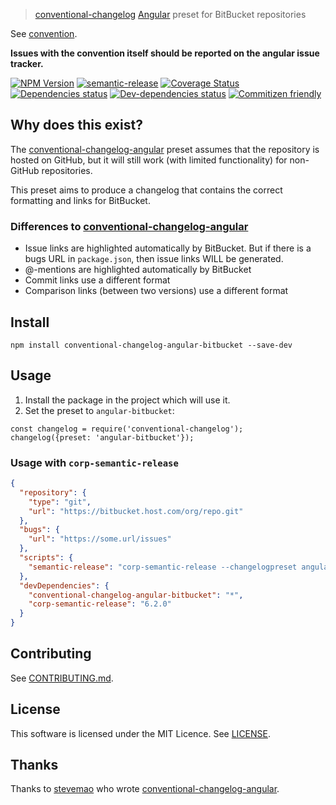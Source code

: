 > [conventional-changelog](https://github.com/ajoslin/conventional-changelog) [Angular](https://github.com/angular/angular) preset for BitBucket repositories

See [convention](convention.md).

**Issues with the convention itself should be reported on the angular issue tracker.**

<!--[RM_BADGES]-->
[![NPM Version](https://img.shields.io/npm/v/conventional-changelog-angular-bitbucket.svg?style=flat-square)](http://npm.im/conventional-changelog-angular-bitbucket)
[![semantic-release](https://img.shields.io/badge/%20%20%F0%9F%93%A6%F0%9F%9A%80-semantic--release-e10079.svg)](https://github.com/semantic-release/semantic-release)
[![Coverage Status](https://coveralls.io/repos/github/uglow/conventional-changelog-angular-bitbucket/badge.svg?branch=master)](https://coveralls.io/github/uglow/conventional-changelog-angular-bitbucket?branch=master)
[![Dependencies status](https://david-dm.org/uglow/conventional-changelog-angular-bitbucket/status.svg?theme=shields.io)](https://david-dm.org/uglow/conventional-changelog-angular-bitbucket#info=dependencies)
[![Dev-dependencies status](https://david-dm.org/uglow/conventional-changelog-angular-bitbucket/dev-status.svg?theme=shields.io)](https://david-dm.org/uglow/conventional-changelog-angular-bitbucket#info=devDependencies)
[![Commitizen friendly](https://img.shields.io/badge/commitizen-friendly-brightgreen.svg)](http://commitizen.github.io/cz-cli/)


<!--[]-->

## Why does this exist?

The [conventional-changelog-angular](https://github.com/conventional-changelog/conventional-changelog) preset
assumes that the repository is hosted on GitHub, but it will still work (with limited functionality) for non-GitHub repositories.

This preset aims to produce a changelog that contains the correct formatting and links for BitBucket.
 
### Differences to [conventional-changelog-angular](https://github.com/conventional-changelog/conventional-changelog)
- Issue links are highlighted automatically by BitBucket. But if there is a bugs URL in `package.json`, then issue links WILL be generated.
- @-mentions are highlighted automatically by BitBucket
- Commit links use a different format
- Comparison links (between two versions) use a different format

<!--[RM_INSTALL]-->
## Install

    npm install conventional-changelog-angular-bitbucket --save-dev


<!--[]-->

## Usage

1. Install the package in the project which will use it.
2. Set the preset to `angular-bitbucket`:

```
const changelog = require('conventional-changelog');
changelog({preset: 'angular-bitbucket'});
```

### Usage with `corp-semantic-release`

```json
{
  "repository": {
    "type": "git",
    "url": "https://bitbucket.host.com/org/repo.git"
  },
  "bugs": {
    "url": "https://some.url/issues"
  },
  "scripts": {
    "semantic-release": "corp-semantic-release --changelogpreset angular-bitbucket"
  },
  "devDependencies": {
    "conventional-changelog-angular-bitbucket": "*",
    "corp-semantic-release": "6.2.0"
  }
}

```

<!--[RM_CONTRIBUTING]-->
## Contributing

See [CONTRIBUTING.md](CONTRIBUTING.md).


<!--[]-->

<!--[RM_LICENSE]-->
## License

This software is licensed under the MIT Licence. See [LICENSE](LICENSE).

<!--[]-->

## Thanks

Thanks to [stevemao](https://github.com/stevemao) who wrote [conventional-changelog-angular](https://github.com/conventional-changelog/conventional-changelog).
